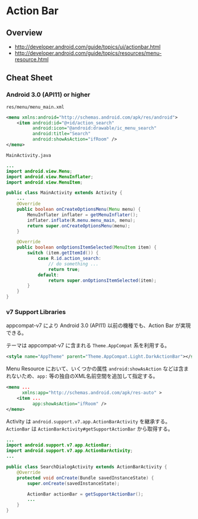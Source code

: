# Action Bar

## Overview

* <http://developer.android.com/guide/topics/ui/actionbar.html>
* <http://developer.android.com/guide/topics/resources/menu-resource.html>

## Cheat Sheet

### Android 3.0 (API11) or higher

`res/menu/menu_main.xml`

```xml
<menu xmlns:android="http://schemas.android.com/apk/res/android">
    <item android:id="@+id/action_search"
          android:icon="@android:drawable/ic_menu_search"
          android:title="Search"
          android:showAsAction="ifRoom" />
</menu>
```

`MainActivity.java`

```java
...
import android.view.Menu;
import android.view.MenuInflater;
import android.view.MenuItem;

public class MainActivity extends Activity {
    ...
    @Override
    public boolean onCreateOptionsMenu(Menu menu) {
        MenuInflater inflater = getMenuInflater();
        inflater.inflate(R.menu.menu_main, menu);
        return super.onCreateOptionsMenu(menu);
    }

    @Override
    public boolean onOptionsItemSelected(MenuItem item) {
        switch (item.getItemId()) {
            case R.id.action_search:
                // do something ...
                return true;
            default:
                return super.onOptionsItemSelected(item);
        }
    }
}
```

### v7 Support Libraries

appcompat-v7 により Android 3.0 (API11) 以前の機種でも、Action Bar が実現できる。

テーマは appcompat-v7 に含まれる `Theme.AppCompat` 系を利用する。

```xml
<style name="AppTheme" parent="Theme.AppCompat.Light.DarkActionBar"></style>
```

Menu Resource において、いくつかの属性 `android:showAsAction` などは含まれないため、`app:` 等の独自のXML名前空間を追加して指定する。

```xml
<menu ...
      xmlns:app="http://schemas.android.com/apk/res-auto" >
    <item ...
          app:showAsAction="ifRoom" />
</menu>
```

Activity は `android.support.v7.app.ActionBarActivity` を継承する。`ActionBar` は `ActionBarActivity#getSupportActionBar` から取得する。

```java
...
import android.support.v7.app.ActionBar;
import android.support.v7.app.ActionBarActivity;
...

public class SearchDialogActivity extends ActionBarActivity {
    @Override
    protected void onCreate(Bundle savedInstanceState) {
        super.onCreate(savedInstanceState);

        ActionBar actionBar = getSupportActionBar();
        ...
    }
}
```
